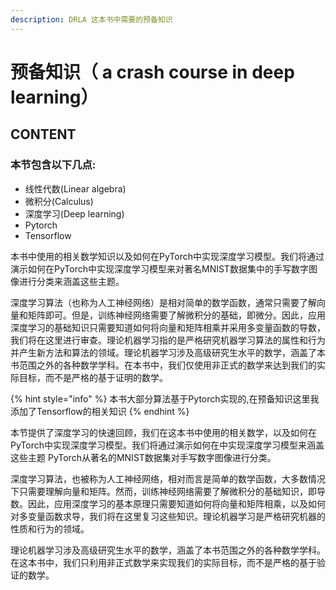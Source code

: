 ```yaml
---
description: DRLA 这本书中需要的预备知识
---
```


# 预备知识（ a crash course in deep learning）

## CONTENT

### 本节包含以下几点:

* 线性代数\(Linear algebra\)
* 微积分\(Calculus\)
* 深度学习\(Deep learning\)
* Pytorch
* Tensorflow

本书中使用的相关数学知识以及如何在PyTorch中实现深度学习模型。我们将通过演示如何在PyTorch中实现深度学习模型来对著名MNIST数据集中的手写数字图像进行分类来涵盖这些主题。

深度学习算法（也称为人工神经网络）是相对简单的数学函数，通常只需要了解向量和矩阵即可。但是，训练神经网络需要了解微积分的基础，即微分。因此，应用深度学习的基础知识只需要知道如何将向量和矩阵相乘并采用多变量函数的导数，我们将在这里进行审查。理论机器学习指的是严格研究机器学习算法的属性和行为并产生新方法和算法的领域。理论机器学习涉及高级研究生水平的数学，涵盖了本书范围之外的各种数学学科。在本书中，我们仅使用非正式的数学来达到我们的实际目标，而不是严格的基于证明的数学。

{% hint style="info" %}
本书大部分算法基于Pytorch实现的,在预备知识这里我添加了Tensorflow的相关知识
{% endhint %}

本节提供了深度学习的快速回顾，我们在这本书中使用的相关数学，以及如何在PyTorch中实现深度学习模型。我们将通过演示如何在中实现深度学习模型来涵盖这些主题 PyTorch从著名的MNIST数据集对手写数字图像进行分类。

深度学习算法，也被称为人工神经网络，相对而言是简单的数学函数，大多数情况下只需要理解向量和矩阵。然而，训练神经网络需要了解微积分的基础知识，即导数。因此，应用深度学习的基本原理只需要知道如何将向量和矩阵相乘，以及如何对多变量函数求导，我们将在这里复习这些知识。理论机器学习是严格研究机器的性质和行为的领域。

理论机器学习涉及高级研究生水平的数学，涵盖了本书范围之外的各种数学学科。在这本书中，我们只利用非正式数学来实现我们的实际目标，而不是严格的基于验证的数学。


